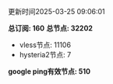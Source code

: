 更新时间2025-03-25 09:06:01

**总订阅: 160**
**总节点: 32202**
- vless节点: 11106
- hysteria2节点: 7

**google ping有效节点: 510**
